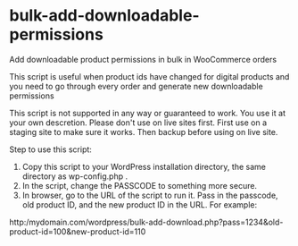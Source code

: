 bulk-add-downloadable-permissions
=================================

Add downloadable product permissions in bulk in WooCommerce orders

This script is useful when product ids have changed for digital products and you need to go through every order and generate new downloadable permissions 

This script is not supported in any way or guaranteed to work. You use it at your own descretion. Please don't use on live sites first. First use on a staging site to make sure it works. Then backup before using on live site.

Step to use this script:
1. Copy this script to your WordPress installation directory, the same directory as wp-config.php .
2. In the script, change the PASSCODE to something more secure.
3. In browser, go to the URL of the script to run it. Pass in the passcode, old product ID, and the new product ID in the URL. For example:

http:/mydomain.com/wordpress/bulk-add-download.php?pass=1234&old-product-id=100&new-product-id=110



